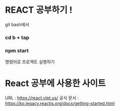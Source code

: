 # REACT 공부하기 !
git bash에서 
### cd b + tap
### npm start 
명령어로 프로젝트 실행하기

# React 공부에 사용한 사이트 
URL : https://react.vlpt.us/
공식 문서 : https://ko.legacy.reactjs.org/docs/getting-started.html
